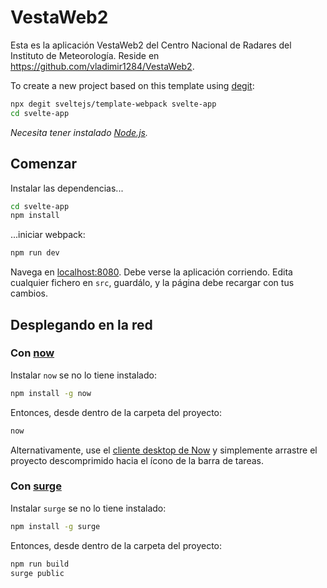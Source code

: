 # VestaWeb2

Esta es la aplicación VestaWeb2 del Centro Nacional de Radares del Instituto de Meteorología. Reside en https://github.com/vladimir1284/VestaWeb2.

To create a new project based on this template using [degit](https://github.com/Rich-Harris/degit):

```bash
npx degit sveltejs/template-webpack svelte-app
cd svelte-app
```

*Necesita tener instalado [Node.js](https://nodejs.org).*


## Comenzar

Instalar las dependencias...

```bash
cd svelte-app
npm install
```

...iniciar webpack:

```bash
npm run dev
```

Navega en [localhost:8080](http://localhost:8080). Debe verse la aplicación corriendo. Edita cualquier fichero en `src`, guardálo, y la página debe recargar con tus cambios.


## Desplegando en la red

### Con [now](https://zeit.co/now)

Instalar `now` se no lo tiene instalado:

```bash
npm install -g now
```

Entonces, desde dentro de la carpeta del proyecto:

```bash
now
```

Alternativamente, use el [cliente desktop de Now](https://zeit.co/download) y simplemente arrastre el proyecto descomprimido hacia el ícono de la barra de tareas.

### Con [surge](https://surge.sh/)

Instalar `surge` se no lo tiene instalado:

```bash
npm install -g surge
```

Entonces, desde dentro de la carpeta del proyecto:

```bash
npm run build
surge public
```

